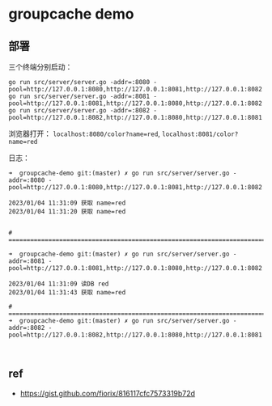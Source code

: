 # groupcache demo

## 部署

三个终端分别启动：

```shell
go run src/server/server.go -addr=:8080 -pool=http://127.0.0.1:8080,http://127.0.0.1:8081,http://127.0.0.1:8082
go run src/server/server.go -addr=:8081 -pool=http://127.0.0.1:8081,http://127.0.0.1:8080,http://127.0.0.1:8082
go run src/server/server.go -addr=:8082 -pool=http://127.0.0.1:8082,http://127.0.0.1:8080,http://127.0.0.1:8081
```

浏览器打开：  `localhost:8080/color?name=red`, `localhost:8081/color?name=red`

日志：

```shell
➜  groupcache-demo git:(master) ✗ go run src/server/server.go -addr=:8080 -pool=http://127.0.0.1:8080,http://127.0.0.1:8081,http://127.0.0.1:8082

2023/01/04 11:31:09 获取 name=red
2023/01/04 11:31:20 获取 name=red


# ================================================================================

➜  groupcache-demo git:(master) ✗ go run src/server/server.go -addr=:8081 -pool=http://127.0.0.1:8081,http://127.0.0.1:8080,http://127.0.0.1:8082

2023/01/04 11:31:09 读DB red
2023/01/04 11:31:43 获取 name=red

# ================================================================================
➜  groupcache-demo git:(master) ✗ go run src/server/server.go -addr=:8082 -pool=http://127.0.0.1:8082,http://127.0.0.1:8080,http://127.0.0.1:8081



```

## ref

* https://gist.github.com/fiorix/816117cfc7573319b72d

